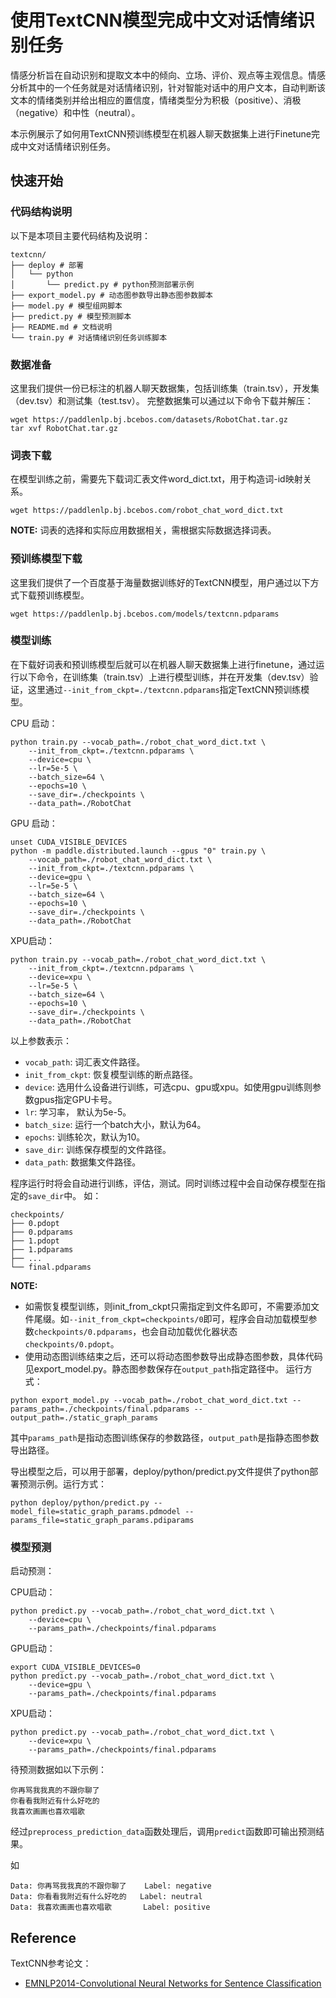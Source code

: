 # 使用TextCNN模型完成中文对话情绪识别任务

情感分析旨在自动识别和提取文本中的倾向、立场、评价、观点等主观信息。情感分析其中的一个任务就是对话情绪识别，针对智能对话中的用户文本，自动判断该文本的情绪类别并给出相应的置信度，情绪类型分为积极（positive）、消极（negative）和中性（neutral）。

本示例展示了如何用TextCNN预训练模型在机器人聊天数据集上进行Finetune完成中文对话情绪识别任务。

## 快速开始

### 代码结构说明

以下是本项目主要代码结构及说明：

```text
textcnn/
├── deploy # 部署
│   └── python
│       └── predict.py # python预测部署示例
├── export_model.py # 动态图参数导出静态图参数脚本
├── model.py # 模型组网脚本
├── predict.py # 模型预测脚本
├── README.md # 文档说明
└── train.py # 对话情绪识别任务训练脚本
```

### 数据准备

这里我们提供一份已标注的机器人聊天数据集，包括训练集（train.tsv），开发集（dev.tsv）和测试集（test.tsv）。
完整数据集可以通过以下命令下载并解压：

```shell
wget https://paddlenlp.bj.bcebos.com/datasets/RobotChat.tar.gz
tar xvf RobotChat.tar.gz
```

### 词表下载

在模型训练之前，需要先下载词汇表文件word_dict.txt，用于构造词-id映射关系。

```shell
wget https://paddlenlp.bj.bcebos.com/robot_chat_word_dict.txt
```

**NOTE:** 词表的选择和实际应用数据相关，需根据实际数据选择词表。

### 预训练模型下载

这里我们提供了一个百度基于海量数据训练好的TextCNN模型，用户通过以下方式下载预训练模型。

```shell
wget https://paddlenlp.bj.bcebos.com/models/textcnn.pdparams
```

### 模型训练

在下载好词表和预训练模型后就可以在机器人聊天数据集上进行finetune，通过运行以下命令，在训练集（train.tsv）上进行模型训练，并在开发集（dev.tsv）验证，这里通过`--init_from_ckpt=./textcnn.pdparams`指定TextCNN预训练模型。

CPU 启动：

```shell
python train.py --vocab_path=./robot_chat_word_dict.txt \
    --init_from_ckpt=./textcnn.pdparams \
    --device=cpu \
    --lr=5e-5 \
    --batch_size=64 \
    --epochs=10 \
    --save_dir=./checkpoints \
    --data_path=./RobotChat
```

GPU 启动：

```shell
unset CUDA_VISIBLE_DEVICES
python -m paddle.distributed.launch --gpus "0" train.py \
    --vocab_path=./robot_chat_word_dict.txt \
    --init_from_ckpt=./textcnn.pdparams \
    --device=gpu \
    --lr=5e-5 \
    --batch_size=64 \
    --epochs=10 \
    --save_dir=./checkpoints \
    --data_path=./RobotChat
```

XPU启动：

```shell
python train.py --vocab_path=./robot_chat_word_dict.txt \
    --init_from_ckpt=./textcnn.pdparams \
    --device=xpu \
    --lr=5e-5 \
    --batch_size=64 \
    --epochs=10 \
    --save_dir=./checkpoints \
    --data_path=./RobotChat
```

以上参数表示：

* `vocab_path`: 词汇表文件路径。
* `init_from_ckpt`: 恢复模型训练的断点路径。
* `device`: 选用什么设备进行训练，可选cpu、gpu或xpu。如使用gpu训练则参数gpus指定GPU卡号。
* `lr`: 学习率， 默认为5e-5。
* `batch_size`: 运行一个batch大小，默认为64。
* `epochs`: 训练轮次，默认为10。
* `save_dir`: 训练保存模型的文件路径。
* `data_path`: 数据集文件路径。


程序运行时将会自动进行训练，评估，测试。同时训练过程中会自动保存模型在指定的`save_dir`中。
如：
```text
checkpoints/
├── 0.pdopt
├── 0.pdparams
├── 1.pdopt
├── 1.pdparams
├── ...
└── final.pdparams
```

**NOTE:**

* 如需恢复模型训练，则init_from_ckpt只需指定到文件名即可，不需要添加文件尾缀。如`--init_from_ckpt=checkpoints/0`即可，程序会自动加载模型参数`checkpoints/0.pdparams`，也会自动加载优化器状态`checkpoints/0.pdopt`。
* 使用动态图训练结束之后，还可以将动态图参数导出成静态图参数，具体代码见export_model.py。静态图参数保存在`output_path`指定路径中。
  运行方式：

```shell
python export_model.py --vocab_path=./robot_chat_word_dict.txt --params_path=./checkpoints/final.pdparams --output_path=./static_graph_params
```

其中`params_path`是指动态图训练保存的参数路径，`output_path`是指静态图参数导出路径。

导出模型之后，可以用于部署，deploy/python/predict.py文件提供了python部署预测示例。运行方式：

```shell
python deploy/python/predict.py --model_file=static_graph_params.pdmodel --params_file=static_graph_params.pdiparams
```

### 模型预测

启动预测：

CPU启动：

```shell
python predict.py --vocab_path=./robot_chat_word_dict.txt \
    --device=cpu \
    --params_path=./checkpoints/final.pdparams
```

GPU启动：

```shell
export CUDA_VISIBLE_DEVICES=0
python predict.py --vocab_path=./robot_chat_word_dict.txt \
    --device=gpu \
    --params_path=./checkpoints/final.pdparams
```

XPU启动：

```shell
python predict.py --vocab_path=./robot_chat_word_dict.txt \
    --device=xpu \
    --params_path=./checkpoints/final.pdparams
```

待预测数据如以下示例：

```text
你再骂我我真的不跟你聊了
你看看我附近有什么好吃的
我喜欢画画也喜欢唱歌
```

经过`preprocess_prediction_data`函数处理后，调用`predict`函数即可输出预测结果。

如

```text
Data: 你再骂我我真的不跟你聊了    Label: negative
Data: 你看看我附近有什么好吃的   Label: neutral
Data: 我喜欢画画也喜欢唱歌       Label: positive
```

## Reference

TextCNN参考论文：

- [EMNLP2014-Convolutional Neural Networks for Sentence Classification](https://aclanthology.org/D14-1181.pdf)
